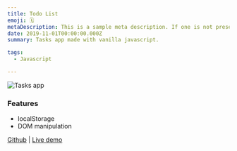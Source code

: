 ```yaml
---
title: Todo List
emoji: 🗓
metaDescription: This is a sample meta description. If one is not present in your page/project's front matter, the default metadata.desciption will be used instead.
date: 2019-11-01T00:00:00.000Z
summary: Tasks app made with vanilla javascript.

tags:
  - Javascript

---
```

![Tasks app](https://res.cloudinary.com/phearts/image/upload/v1625382678/github/todo02.jpg)

### Features

- localStorage
- DOM manipulation

[Github](https://github.com/ph81/todojs) | [Live demo](https://ph81.github.io/todojs/)
